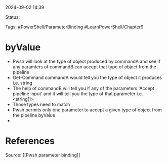 2024-09-02 14:39

Status:

Tags: #PowerShell/ParameterBinding #LearnPowerShell/Chapter9 

# byValue
- Pwsh will look at the type of object produced by commandA and see if any paramters of commandB can accept that type of object from the pipeline
- Get-Command commandA would tell you the type of object it produces i.e. string
- The help of commandB will tell you if any of the parameters 'Accept pipeline input' and it will tell you the type of that parameter i.e. \<string\[\]\> 
- Those types need to match
- Pwsh permits only one parameter to accept a given type of object from the pipeline byValue
- 


# References
Source: [[Pwsh parameter binding]]